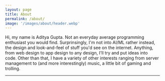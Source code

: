 ```yaml
---
layout: page
title: About
permalink: /about/
image: '/images/about/header.webp'
---
```


Hi, my name is Aditya Gupta. Not an everyday average programming enthusiast you would find. Surprinsingly, I'm not into AI/ML rather instead, the design and look-and-feel of stuff you'd see on the internet. Anything, from web design to app design to any design, I'll try and put ideas into code. Other than that, I have a variety of other interests ranging from server management to (and more interestingly) music, a little bit of gaming and trolling.


<hr>